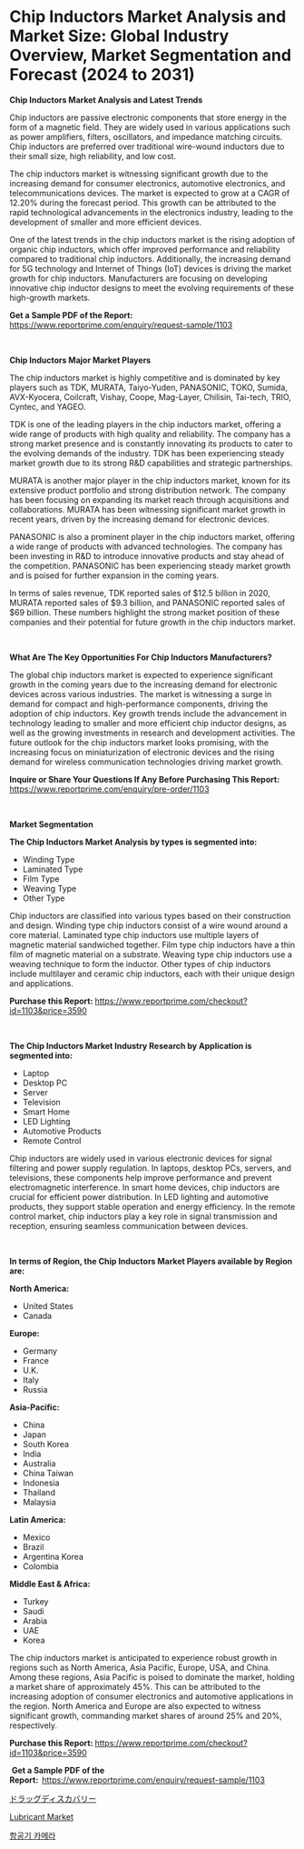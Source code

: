 <p><h1>Chip Inductors Market Analysis and Market Size: Global Industry Overview, Market Segmentation and Forecast (2024 to 2031)</h1></p><p><strong>Chip Inductors Market Analysis and Latest Trends</strong></p>
<p><p>Chip inductors are passive electronic components that store energy in the form of a magnetic field. They are widely used in various applications such as power amplifiers, filters, oscillators, and impedance matching circuits. Chip inductors are preferred over traditional wire-wound inductors due to their small size, high reliability, and low cost.</p><p>The chip inductors market is witnessing significant growth due to the increasing demand for consumer electronics, automotive electronics, and telecommunications devices. The market is expected to grow at a CAGR of 12.20% during the forecast period. This growth can be attributed to the rapid technological advancements in the electronics industry, leading to the development of smaller and more efficient devices.</p><p>One of the latest trends in the chip inductors market is the rising adoption of organic chip inductors, which offer improved performance and reliability compared to traditional chip inductors. Additionally, the increasing demand for 5G technology and Internet of Things (IoT) devices is driving the market growth for chip inductors. Manufacturers are focusing on developing innovative chip inductor designs to meet the evolving requirements of these high-growth markets.</p></p>
<p><strong>Get a Sample PDF of the Report:&nbsp;</strong> <a href="https://www.reportprime.com/enquiry/request-sample/1103">https://www.reportprime.com/enquiry/request-sample/1103</a></p>
<p>&nbsp;</p>
<p><strong>Chip Inductors Major Market Players</strong></p>
<p><p>The chip inductors market is highly competitive and is dominated by key players such as TDK, MURATA, Taiyo-Yuden, PANASONIC, TOKO, Sumida, AVX-Kyocera, Coilcraft, Vishay, Coope, Mag-Layer, Chilisin, Tai-tech, TRIO, Cyntec, and YAGEO.</p><p>TDK is one of the leading players in the chip inductors market, offering a wide range of products with high quality and reliability. The company has a strong market presence and is constantly innovating its products to cater to the evolving demands of the industry. TDK has been experiencing steady market growth due to its strong R&D capabilities and strategic partnerships.</p><p>MURATA is another major player in the chip inductors market, known for its extensive product portfolio and strong distribution network. The company has been focusing on expanding its market reach through acquisitions and collaborations. MURATA has been witnessing significant market growth in recent years, driven by the increasing demand for electronic devices.</p><p>PANASONIC is also a prominent player in the chip inductors market, offering a wide range of products with advanced technologies. The company has been investing in R&D to introduce innovative products and stay ahead of the competition. PANASONIC has been experiencing steady market growth and is poised for further expansion in the coming years.</p><p>In terms of sales revenue, TDK reported sales of $12.5 billion in 2020, MURATA reported sales of $9.3 billion, and PANASONIC reported sales of $69 billion. These numbers highlight the strong market position of these companies and their potential for future growth in the chip inductors market.</p></p>
<p>&nbsp;</p>
<p><strong>What Are The Key Opportunities For Chip Inductors Manufacturers?</strong></p>
<p><p>The global chip inductors market is expected to experience significant growth in the coming years due to the increasing demand for electronic devices across various industries. The market is witnessing a surge in demand for compact and high-performance components, driving the adoption of chip inductors. Key growth trends include the advancement in technology leading to smaller and more efficient chip inductor designs, as well as the growing investments in research and development activities. The future outlook for the chip inductors market looks promising, with the increasing focus on miniaturization of electronic devices and the rising demand for wireless communication technologies driving market growth.</p></p>
<p><strong>Inquire or Share Your Questions If Any Before Purchasing This Report:</strong> <a href="https://www.reportprime.com/enquiry/pre-order/1103">https://www.reportprime.com/enquiry/pre-order/1103</a></p>
<p>&nbsp;</p>
<p><strong>Market Segmentation</strong></p>
<p><strong>The Chip Inductors Market Analysis by types is segmented into:</strong></p>
<p><ul><li>Winding Type</li><li>Laminated Type</li><li>Film Type</li><li>Weaving Type</li><li>Other Type</li></ul></p>
<p><p>Chip inductors are classified into various types based on their construction and design. Winding type chip inductors consist of a wire wound around a core material. Laminated type chip inductors use multiple layers of magnetic material sandwiched together. Film type chip inductors have a thin film of magnetic material on a substrate. Weaving type chip inductors use a weaving technique to form the inductor. Other types of chip inductors include multilayer and ceramic chip inductors, each with their unique design and applications.</p></p>
<p><strong>Purchase this Report:&nbsp;</strong><a href="https://www.reportprime.com/checkout?id=1103&price=3590">https://www.reportprime.com/checkout?id=1103&price=3590</a></p>
<p>&nbsp;</p>
<p><strong>The Chip Inductors Market Industry Research by Application is segmented into:</strong></p>
<p><ul><li>Laptop</li><li>Desktop PC</li><li>Server</li><li>Television</li><li>Smart Home</li><li>LED Lighting</li><li>Automotive Products</li><li>Remote Control</li></ul></p>
<p><p>Chip inductors are widely used in various electronic devices for signal filtering and power supply regulation. In laptops, desktop PCs, servers, and televisions, these components help improve performance and prevent electromagnetic interference. In smart home devices, chip inductors are crucial for efficient power distribution. In LED lighting and automotive products, they support stable operation and energy efficiency. In the remote control market, chip inductors play a key role in signal transmission and reception, ensuring seamless communication between devices.</p></p>
<p>&nbsp;</p>
<p><strong>In terms of Region, the Chip Inductors Market Players available by Region are:</strong></p>
<p>
    <p> <strong> North America: </strong>
        <ul>
            <li>United States</li>
            <li>Canada</li>
        </ul>
        </p> 
    <p> <strong> Europe: </strong>
        <ul>
            <li>Germany</li>
            <li>France</li>
            <li>U.K.</li>
            <li>Italy</li>
            <li>Russia</li>
        </ul>
        </p> 
    <p> <strong> Asia-Pacific: </strong>
        <ul>
            <li>China</li>
            <li>Japan</li>
            <li>South Korea</li>
            <li>India</li>
            <li>Australia</li>
            <li>China Taiwan</li>
            <li>Indonesia</li>
            <li>Thailand</li>
            <li>Malaysia</li>
        </ul>
        </p> 
    <p> <strong> Latin America: </strong>
        <ul>
            <li>Mexico</li>
            <li>Brazil</li>
            <li>Argentina Korea</li>
            <li>Colombia</li>
        </ul>
        </p> 
    <p> <strong> Middle East & Africa: </strong>
        <ul>
            <li>Turkey</li>
            <li>Saudi</li>
            <li>Arabia</li>
            <li>UAE</li>
            <li>Korea</li>
        </ul>
    </p>
    </p>
<p><p>The chip inductors market is anticipated to experience robust growth in regions such as North America, Asia Pacific, Europe, USA, and China. Among these regions, Asia Pacific is poised to dominate the market, holding a market share of approximately 45%. This can be attributed to the increasing adoption of consumer electronics and automotive applications in the region. North America and Europe are also expected to witness significant growth, commanding market shares of around 25% and 20%, respectively.</p></p>
<p><strong>Purchase this Report: </strong><a href="https://www.reportprime.com/checkout?id=1103&price=3590">https://www.reportprime.com/checkout?id=1103&price=3590</a></p>
<p>&nbsp;<strong>Get a Sample PDF of the Report:&nbsp;&nbsp;</strong><a href="https://www.reportprime.com/enquiry/request-sample/1103">https://www.reportprime.com/enquiry/request-sample/1103</a></p>
<p><strong></strong></p>
<p><p><a href="https://github.com/luffiazaza/Market-Research-Report-List-1/blob/main/20446318730.md">ドラッグディスカバリー</a></p><p><a href="https://flame-sidecar-702.notion.site/Lubricant-Market-Size-Growth-Outlook-from-2024-to-2031-projecting-at-Market-s-Trends-Analysis-by-A-859e36a4cecf418ba7b2054fd71f0cad">Lubricant Market</a></p><p><a href="https://github.com/laholand/Market-Research-Report-List-3/blob/main/18019368086.md">항공기 카메라</a></p></p>